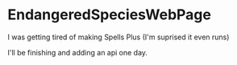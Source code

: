 # EndangeredSpeciesWebPage

I was getting tired of making Spells Plus (I'm suprised it even runs)

I'll be finishing and adding an api one day.
